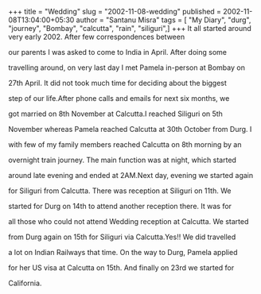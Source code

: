 +++
title = "Wedding"
slug = "2002-11-08-wedding"
published = 2002-11-08T13:04:00+05:30
author = "Santanu Misra"
tags = [ "My Diary", "durg", "journey", "Bombay", "calcutta", "rain", "siliguri",]
+++
It all started around very early 2002. After few correspondences between
our parents I was asked to come to India in April. After doing some
travelling around, on very last day I met Pamela in-person at Bombay on
27th April. It did not took much time for deciding about the biggest
step of our life.After phone calls and emails for next six months, we
got married on 8th November at Calcutta.I reached Siliguri on 5th
November whereas Pamela reached Calcutta at 30th October from Durg. I
with few of my family members reached Calcutta on 8th morning by an
overnight train journey. The main function was at night, which started
around late evening and ended at 2AM.Next day, evening we started again
for Siliguri from Calcutta. There was reception at Siliguri on 11th. We
started for Durg on 14th to attend another reception there. It was for
all those who could not attend Wedding reception at Calcutta. We started
from Durg again on 15th for Siliguri via Calcutta.Yes!! We did travelled
a lot on Indian Railways that time. On the way to Durg, Pamela applied
for her US visa at Calcutta on 15th. And finally on 23rd we started for
California.
